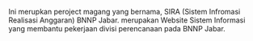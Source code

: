Ini merupkan peroject magang yang bernama, SIRA (Sistem Infromasi Realisasi Anggaran) BNNP Jabar. merupakan Website Sistem Informasi yang membantu pekerjaan divisi perencanaan pada BNNP Jabar.
